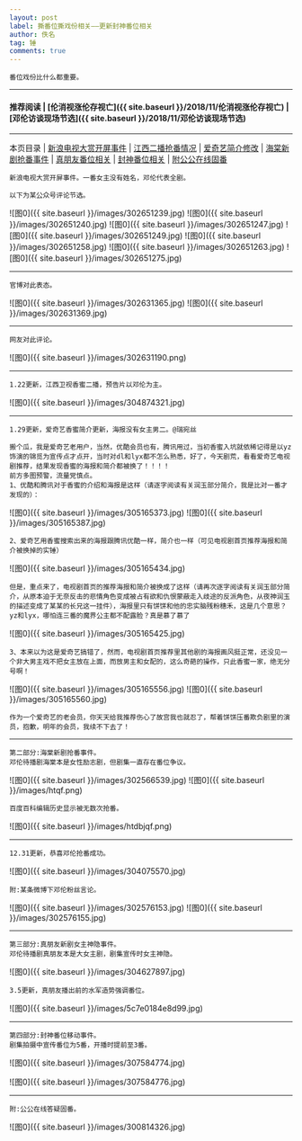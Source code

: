 ```yaml
---
layout: post
label: 撕番位撕戏份相关——更新封神番位相关
author: 佚名
tag: 锤
comments: true
---
```


    番位戏份比什么都重要。
    
---

#### 推荐阅读 | [伦消视涨伦存视亡]({{ site.baseurl }}/2018/11/伦消视涨伦存视亡) | [邓伦访谈现场节选]({{ site.baseurl }}/2018/11/邓伦访谈现场节选) 

---
本页目录 \| [新浪电视大赏开屏事件](#dxjjg) \| [江西二播抢番情况](#dxjjd) \| [爱奇艺简介修改](#dxjje) \| [海棠新剧抢番事件](#dxjjb) \| [真朋友番位相关](#dxjjc) \| [封神番位相关](#dxjjf) \| [附公公在线固番](#dxjja)


<a class="anchor" name="dxjjg"></a>

    新浪电视大赏开屏事件。一番女主没有姓名，邓伦代表全剧。
    
    以下为某公众号评论节选。
    
![图0]({{ site.baseurl }}/images/302651239.jpg)
![图0]({{ site.baseurl }}/images/302651240.jpg)
![图0]({{ site.baseurl }}/images/302651247.jpg)
![图0]({{ site.baseurl }}/images/302651249.jpg)
![图0]({{ site.baseurl }}/images/302651258.jpg)
![图0]({{ site.baseurl }}/images/302651263.jpg)
![图0]({{ site.baseurl }}/images/302651275.jpg)

---

    官博对此表态。

![图0]({{ site.baseurl }}/images/302631365.jpg)
![图0]({{ site.baseurl }}/images/302631369.jpg)

---

    网友对此评论。

![图0]({{ site.baseurl }}/images/302631190.png)


---

<a class="anchor" name="dxjjd"></a>

    1.22更新，江西卫视香蜜二播，预告片以邓伦为主。
    
![图0]({{ site.baseurl }}/images/304874321.jpg)

---

<a class="anchor" name="dxjje"></a>

    1.29更新，爱奇艺香蜜简介更新，海报没有女主男二。@瑞宛丝
    
    搬个瓜，我是爱奇艺老用户，当然，优酷会员也有，腾讯用过，当初香蜜入坑就依稀记得是以yz饰演的锦觅为宣传点才点开，当时对dl和lyx都不怎么熟悉，好了，今天剧荒，看看爱奇艺电视剧推荐，结果发现香蜜的海报和简介都被换了！！！！
    前方多图预警，流量党慎点。
    1、优酷和腾讯对于香蜜的介绍和海报是这样（请逐字阅读有关润玉部分简介，我是比对一番才发现的）：
    
![图0]({{ site.baseurl }}/images/305165373.jpg)
![图0]({{ site.baseurl }}/images/305165387.jpg)

    2、爱奇艺用香蜜搜索出来的海报跟腾讯优酷一样，简介也一样（可见电视剧首页推荐海报和简介被换掉的实锤）
    
![图0]({{ site.baseurl }}/images/305165434.jpg)

    但是，重点来了，电视剧首页的推荐海报和简介被换成了这样（请再次逐字阅读有关润玉部分简介，从原本迫于无奈反击的悲情角色变成被占有欲和仇恨蒙蔽走入歧途的反派角色，从夜神润玉的描述变成了某某的长兄这一挂件），海报里只有饼饼和他的忠实脑残粉穗禾，这是几个意思？yz和lyx，哪怕连三番的魔界公主都不配露脸？真是慕了慕了
    
![图0]({{ site.baseurl }}/images/305165425.jpg)
    
    3、本来以为这是爱奇艺搞错了，然而，电视剧首页推荐里其他剧的海报画风挺正常，还没见一个非大男主戏不把女主放在上面，而放男主和女配的，这么奇葩的操作，只此香蜜一家，绝无分号啊！

![图0]({{ site.baseurl }}/images/305165556.jpg)
![图0]({{ site.baseurl }}/images/305165560.jpg)

    作为一个爱奇艺的老会员，你天天给我推荐伤心了故宫我也就忍了，帮着饼饼压番欺负剧里的演员，抱歉，明年的会员，我续不下去了！
    
---
    
<a class="anchor" name="dxjjb"></a>

    第二部分:海棠新剧抢番事件。
    邓伦待播剧海棠本是女性励志剧，但剧集一直存在番位争议。
    
![图0]({{ site.baseurl }}/images/302566539.jpg)
![图0]({{ site.baseurl }}/images/htqf.png)
    
    百度百科编辑历史显示被无数次抢番。

![图0]({{ site.baseurl }}/images/htdbjqf.png)

---

    12.31更新，恭喜邓伦抢番成功。
    
![图0]({{ site.baseurl }}/images/304075570.jpg)

    
    附:某条微博下邓伦粉丝言论。

![图0]({{ site.baseurl }}/images/302576153.jpg)
![图0]({{ site.baseurl }}/images/302576155.jpg)


---
    
<a class="anchor" name="dxjjc"></a>

    第三部分:真朋友新剧女主神隐事件。
    邓伦待播剧真朋友本是大女主剧，剧集宣传时女主神隐。
    
![图0]({{ site.baseurl }}/images/304627897.jpg)

    3.5更新，真朋友播出前的水军造势强调番位。
    
![图0]({{ site.baseurl }}/images/5c7e0184e8d99.jpg)

---
    
<a class="anchor" name="dxjjf"></a>

    第四部分:封神番位移动事件。
    剧集拍摄中宣传番位为5番，开播时提前至3番。
    
![图0]({{ site.baseurl }}/images/307584774.jpg)
    
![图0]({{ site.baseurl }}/images/307584776.jpg)


---


<a class="anchor" name="dxjja"></a>

    附:公公在线答疑固番。

![图0]({{ site.baseurl }}/images/300814326.jpg)
